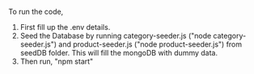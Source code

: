 To run the code,

1. First fill up the .env details.
2. Seed the Database by running category-seeder.js ("node category-seeder.js") and product-seeder.js ("node product-seeder.js") from seedDB folder. This will fill the mongoDB with dummy data.
3. Then run, "npm start"
